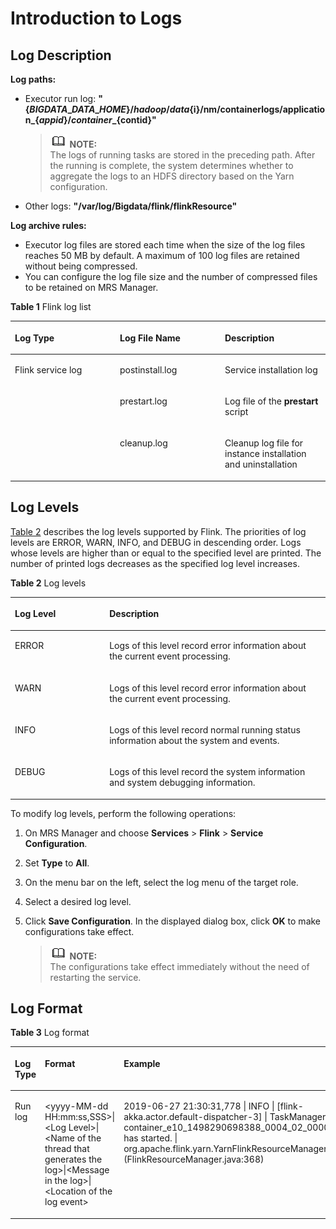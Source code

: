 # Introduction to Logs<a name="EN-US_TOPIC_0221415092"></a>

## Log Description<a name="section8415510499"></a>

**Log paths:**

-   Executor run log:  **"$\{BIGDATA\_DATA\_HOME\}/hadoop/data$\{i\}/nm/containerlogs/application\_$\{appid\}/container\_\{$contid\}"**

    >![](public_sys-resources/icon-note.gif) **NOTE:**   
    >The logs of running tasks are stored in the preceding path. After the running is complete, the system determines whether to aggregate the logs to an HDFS directory based on the Yarn configuration.  

-   Other logs:  **"/var/log/Bigdata/flink/flinkResource"**

**Log archive rules:**

-   Executor log files are stored each time when the size of the log files reaches 50 MB by default. A maximum of 100 log files are retained without being compressed.
-   You can configure the log file size and the number of compressed files to be retained on MRS Manager.

**Table  1**  Flink log list

<a name="table4827184413920"></a>
<table><thead align="left"><tr id="row12866174413911"><th class="cellrowborder" valign="top" width="33.333333333333336%" id="mcps1.2.4.1.1"><p id="p38337129917"><a name="p38337129917"></a><a name="p38337129917"></a><strong id="en-us_topic_0026827806_b5757001183651"><a name="en-us_topic_0026827806_b5757001183651"></a><a name="en-us_topic_0026827806_b5757001183651"></a>Log Type</strong></p>
</th>
<th class="cellrowborder" valign="top" width="33.333333333333336%" id="mcps1.2.4.1.2"><p id="p1083318121914"><a name="p1083318121914"></a><a name="p1083318121914"></a><strong id="b1282183420919"><a name="b1282183420919"></a><a name="b1282183420919"></a>Log File Name</strong></p>
</th>
<th class="cellrowborder" valign="top" width="33.333333333333336%" id="mcps1.2.4.1.3"><p id="p083310122917"><a name="p083310122917"></a><a name="p083310122917"></a><strong id="b151793617920"><a name="b151793617920"></a><a name="b151793617920"></a>Description</strong></p>
</th>
</tr>
</thead>
<tbody><tr id="row1786744410910"><td class="cellrowborder" rowspan="3" valign="top" width="33.333333333333336%" headers="mcps1.2.4.1.1 "><p id="p986774415915"><a name="p986774415915"></a><a name="p986774415915"></a>Flink service log</p>
</td>
<td class="cellrowborder" valign="top" width="33.333333333333336%" headers="mcps1.2.4.1.2 "><p id="p2086734412916"><a name="p2086734412916"></a><a name="p2086734412916"></a>postinstall.log</p>
</td>
<td class="cellrowborder" valign="top" width="33.333333333333336%" headers="mcps1.2.4.1.3 "><p id="p1867444492"><a name="p1867444492"></a><a name="p1867444492"></a>Service installation log</p>
</td>
</tr>
<tr id="row186712441916"><td class="cellrowborder" valign="top" headers="mcps1.2.4.1.1 "><p id="p2867134418910"><a name="p2867134418910"></a><a name="p2867134418910"></a>prestart.log</p>
</td>
<td class="cellrowborder" valign="top" headers="mcps1.2.4.1.2 "><p id="p10867144994"><a name="p10867144994"></a><a name="p10867144994"></a>Log file of the <strong id="b184696111484"><a name="b184696111484"></a><a name="b184696111484"></a>prestart</strong> script</p>
</td>
</tr>
<tr id="row6867194417919"><td class="cellrowborder" valign="top" headers="mcps1.2.4.1.1 "><p id="p158671744198"><a name="p158671744198"></a><a name="p158671744198"></a>cleanup.log</p>
</td>
<td class="cellrowborder" valign="top" headers="mcps1.2.4.1.2 "><p id="p13867164410915"><a name="p13867164410915"></a><a name="p13867164410915"></a>Cleanup log file for instance installation and uninstallation</p>
</td>
</tr>
</tbody>
</table>

## Log Levels<a name="section19463015192"></a>

[Table 2](#table63318572917)  describes the log levels supported by Flink. The priorities of log levels are ERROR, WARN, INFO, and DEBUG in descending order. Logs whose levels are higher than or equal to the specified level are printed. The number of printed logs decreases as the specified log level increases.

**Table  2**  Log levels

<a name="table63318572917"></a>
<table><thead align="left"><tr id="row12721657892"><th class="cellrowborder" valign="top" width="30%" id="mcps1.2.3.1.1"><p id="p1202134412918"><a name="p1202134412918"></a><a name="p1202134412918"></a><strong id="b842352706145743"><a name="b842352706145743"></a><a name="b842352706145743"></a>Log Level</strong></p>
</th>
<th class="cellrowborder" valign="top" width="70%" id="mcps1.2.3.1.2"><p id="p3202544891"><a name="p3202544891"></a><a name="p3202544891"></a><strong id="b14022601216"><a name="b14022601216"></a><a name="b14022601216"></a>Description</strong></p>
</th>
</tr>
</thead>
<tbody><tr id="row107314575911"><td class="cellrowborder" valign="top" width="30%" headers="mcps1.2.3.1.1 "><p id="p57314576913"><a name="p57314576913"></a><a name="p57314576913"></a>ERROR</p>
</td>
<td class="cellrowborder" valign="top" width="70%" headers="mcps1.2.3.1.2 "><p id="p117385719912"><a name="p117385719912"></a><a name="p117385719912"></a>Logs of this level record error information about the current event processing.</p>
</td>
</tr>
<tr id="row0733571398"><td class="cellrowborder" valign="top" width="30%" headers="mcps1.2.3.1.1 "><p id="p1731557595"><a name="p1731557595"></a><a name="p1731557595"></a>WARN</p>
</td>
<td class="cellrowborder" valign="top" width="70%" headers="mcps1.2.3.1.2 "><p id="p1273185720917"><a name="p1273185720917"></a><a name="p1273185720917"></a>Logs of this level record error information about the current event processing.</p>
</td>
</tr>
<tr id="row4733571694"><td class="cellrowborder" valign="top" width="30%" headers="mcps1.2.3.1.1 "><p id="p9737578914"><a name="p9737578914"></a><a name="p9737578914"></a>INFO</p>
</td>
<td class="cellrowborder" valign="top" width="70%" headers="mcps1.2.3.1.2 "><p id="p073155711910"><a name="p073155711910"></a><a name="p073155711910"></a>Logs of this level record normal running status information about the system and events.</p>
</td>
</tr>
<tr id="row177320571996"><td class="cellrowborder" valign="top" width="30%" headers="mcps1.2.3.1.1 "><p id="p197319571492"><a name="p197319571492"></a><a name="p197319571492"></a>DEBUG</p>
</td>
<td class="cellrowborder" valign="top" width="70%" headers="mcps1.2.3.1.2 "><p id="p137345716911"><a name="p137345716911"></a><a name="p137345716911"></a>Logs of this level record the system information and system debugging information.</p>
</td>
</tr>
</tbody>
</table>

To modify log levels, perform the following operations:

1.  On MRS Manager and choose  **Services**  \>  **Flink**  \>  **Service Configuration**.
2.  Set  **Type**  to  **All**.
3.  On the menu bar on the left, select the log menu of the target role.
4.  Select a desired log level.
5.  Click  **Save Configuration**. In the displayed dialog box, click  **OK**  to make configurations take effect.

    >![](public_sys-resources/icon-note.gif) **NOTE:**   
    >The configurations take effect immediately without the need of restarting the service.  


## Log Format<a name="section1435319261199"></a>

**Table  3**  Log format

<a name="table131491213116"></a>
<table><thead align="left"><tr id="row12149112191110"><th class="cellrowborder" valign="top" width="33.33333333333333%" id="mcps1.2.4.1.1"><p id="p683323501119"><a name="p683323501119"></a><a name="p683323501119"></a><strong id="b519329181512"><a name="b519329181512"></a><a name="b519329181512"></a>Log Type</strong></p>
</th>
<th class="cellrowborder" valign="top" width="33.33333333333333%" id="mcps1.2.4.1.2"><p id="p13833173514110"><a name="p13833173514110"></a><a name="p13833173514110"></a><strong id="b936712589816"><a name="b936712589816"></a><a name="b936712589816"></a>Format</strong></p>
</th>
<th class="cellrowborder" valign="top" width="33.33333333333333%" id="mcps1.2.4.1.3"><p id="p183373591114"><a name="p183373591114"></a><a name="p183373591114"></a><strong id="b1741321117158"><a name="b1741321117158"></a><a name="b1741321117158"></a>Example</strong></p>
</th>
</tr>
</thead>
<tbody><tr id="row181507210112"><td class="cellrowborder" valign="top" width="33.33333333333333%" headers="mcps1.2.4.1.1 "><p id="p99601845151110"><a name="p99601845151110"></a><a name="p99601845151110"></a>Run log</p>
</td>
<td class="cellrowborder" valign="top" width="33.33333333333333%" headers="mcps1.2.4.1.2 "><p id="p10960114516118"><a name="p10960114516118"></a><a name="p10960114516118"></a>&lt;yyyy-MM-dd HH:mm:ss,SSS&gt;|&lt;Log Level&gt;|&lt;Name of the thread that generates the log&gt;|&lt;Message in the log&gt;|&lt;Location of the log event&gt;</p>
</td>
<td class="cellrowborder" valign="top" width="33.33333333333333%" headers="mcps1.2.4.1.3 "><p id="p996012457115"><a name="p996012457115"></a><a name="p996012457115"></a>2019-06-27 21:30:31,778 | INFO | [flink-akka.actor.default-dispatcher-3] | TaskManager container_e10_1498290698388_0004_02_000007 has started. | org.apache.flink.yarn.YarnFlinkResourceManager (FlinkResourceManager.java:368)</p>
</td>
</tr>
</tbody>
</table>

